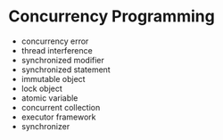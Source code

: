 # Concurrency Programming

* concurrency error
* thread interference
* synchronized modifier
* synchronized statement
* immutable object
* lock object
* atomic variable
* concurrent collection
* executor framework
* synchronizer